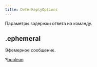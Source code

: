 ```yaml
---
title: DeferReplyOptions
---
```


Параметры задержки ответа на команду.

## .ephemeral

Эфемерное сообщение.

?[boolean](https://developer.mozilla.org/ru/docs/Web/JavaScript/Reference/Global_Objects/Boolean)
